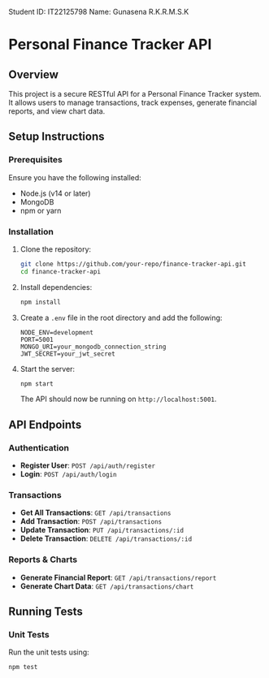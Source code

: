Student ID: IT22125798
Name: Gunasena R.K.R.M.S.K

# Personal Finance Tracker API

## Overview
This project is a secure RESTful API for a Personal Finance Tracker system. It allows users to manage transactions, track expenses, generate financial reports, and view chart data.

## Setup Instructions
### Prerequisites
Ensure you have the following installed:
- Node.js (v14 or later)
- MongoDB
- npm or yarn

### Installation
1. Clone the repository:
   ```sh
   git clone https://github.com/your-repo/finance-tracker-api.git
   cd finance-tracker-api
   ```
2. Install dependencies:
   ```sh
   npm install
   ```
3. Create a `.env` file in the root directory and add the following:
   ```env
   NODE_ENV=development
   PORT=5001
   MONGO_URI=your_mongodb_connection_string
   JWT_SECRET=your_jwt_secret
   ```
4. Start the server:
   ```sh
   npm start
   ```
   The API should now be running on `http://localhost:5001`.

## API Endpoints
### Authentication
- **Register User**: `POST /api/auth/register`
- **Login**: `POST /api/auth/login`

### Transactions
- **Get All Transactions**: `GET /api/transactions`
- **Add Transaction**: `POST /api/transactions`
- **Update Transaction**: `PUT /api/transactions/:id`
- **Delete Transaction**: `DELETE /api/transactions/:id`

### Reports & Charts
- **Generate Financial Report**: `GET /api/transactions/report`
- **Generate Chart Data**: `GET /api/transactions/chart`

## Running Tests
### Unit Tests
Run the unit tests using:
```sh
npm test
```

